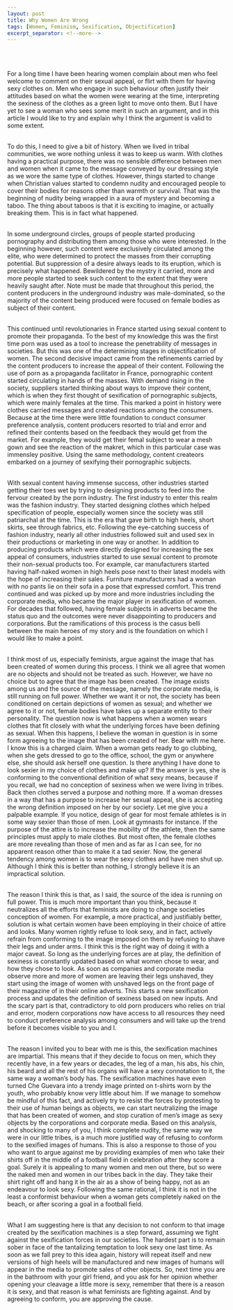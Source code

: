 ```yaml
---
layout: post
title: Why Women Are Wrong
tags: [Women, Feminism, Sexification, Objectification]
excerpt_separator: <!--more-->
---
```




<br><br>

<p align="justify">

For a long time I have been hearing women complain about men who feel welcome to comment on their sexual appeal, or flirt with them for having sexy clothes on. Men who engage in such behaviour often justify their attitudes based on what the women were wearing at the time, interpreting the sexiness of the clothes as a green light to move onto them. But I have yet to see a woman who sees some merit in such an argument, and in this article I would like to try and explain why I think the argument is valid to some extent. <!--more--><br><br>

To do this, I need to give a bit of history. When we lived in tribal communities, we wore nothing unless it was to keep us warm.  With clothes having a practical purpose, there was no sensible difference between men and women when it came to the message conveyed by our dressing style as we wore the same type of clothes. However, things started to change when Christian values started to condemn nudity and encouraged people to cover their bodies for reasons other than warmth or survival. That was the beginning of nudity being wrapped in a aura of mystery and becoming a taboo. The thing about taboos is that it is exciting to imagine, or actually breaking them. This is in fact what happened. <br><br>
  
In some underground circles, groups of people started producing pornography and distributing them among those who were interested. In the beginning however, such content were exclusively circulated among the elite, who were determined to protect the masses from their corrupting potential. But suppression of a desire always leads to its eruption, which is precisely what happened. Bewildered by the mystry it carried, more and more people started to seek such content to the extent that they were heavily saught after. Note must be made that throughout this period, the content producers in the underground industry was male-dominated, so the majority of the content being produced were focused on female bodies as subject of their content. <br><br>
  
This continued until revolutionaries in France started using sexual content to promote their propaganda. To the best of my knowledge this was the first time porn was used as a tool to increase the penetrability of messages in societies. But this was one of the determining stages in objectification of women. The second decisive impact came from the refinements carried by the content producers to increase the appeal of their content. Following the use of porn as a propaganda facilitator in France, pornographic content started circulating in hands of the masses. With demand rising in the society, suppliers started thinking about ways to improve their content, which is when they first thought of sexification of pornographic subjects, which were mainly females at the time. This marked a point in history were clothes carried messages and created reactions among the consumers. Because at the time there were little foundation to conduct consumer preference analysis, content producers resorted to trial and error and refined their contents based on the feedback they would get from the market. For example, they would get their femal subject to wear a mesh gown and see the reaction of the makret, which in this particular case was immensley positive. Using the same methodology, content createors embarked on a journey of sexifying their pornographic subjects. <br><br>
  
With sexual content having immense success, other industries started getting their toes wet by trying to designing products to feed into the fervour created by the porn industry. The first industry to enter this realm was the fashion industry. They started designing clothes which helped specification of people, especially women since the society was still patriarchal at the time. This is the era that gave birth to high heels, short skirts, see through fabrics, etc. Following the eye-catching success of fashion industry, nearly all other industries followed suit and used sex in their productions or marketing in one way or another. In addition to producing products which were directly designed for increasing the sex appeal of consumers, industries started to use sexual content to promote their non-sexual products too. For example, car manufacturers started having half-naked women in high heels pose next to their latest models with the hope of increasing their sales. Furniture manufacturers had a woman with no pants lie on their sofa in a pose that expressed comfort. This trend continued and was picked up by more and more industries including the corporate media, who became the major player in sexification of women. For decades that followed, having female subjects in adverts became the status quo and the outcomes were never disappointing to producers and corporations. But the ramifications of this process is the casus belli between the main heroes of my story and is the foundation on which I would like to make a point.<br><br>

I think most of us, especially feminists, argue against the image that has been created of women during this process. I think we all agree that women are no objects and should not be treated as such. However, we have no choice but to agree that the image has been created. The image exists among us and the source of the message, namely the corporate media, is still running on full power. Whether we want it or not, the society has been conditioned on certain depictions of women as sexual; and whether we agree to it or not, female bodies have takes up a separate entity to their personality. The question now is what happens when a women wears clothes that fit closely with what the underlying forces have been defining as sexual. When this happens, I believe the woman in question is in some form agreeing to the image that has been created of her. Bear with me here. I know this is a charged claim. When a woman gets ready to go clubbing, when she gets dressed to go to the office, school, the gym or anywhere else, she should ask herself one question. Is there anything I have done to look sexier in my choice of clothes and make up? If the answer is yes, she is conforming to the conventional definition of what sexy means, because if you recall, we had no conception of sexiness when we were living in tribes. Back then clothes served a purpose and nothing more. If a woman dresses in a way that has a purpose to increase her sexual appeal, she is accepting the wrong definition imposed on her by our society. Let me give you a palpable example. If you notice, design of gear for most female athletes is in some way sexier than those of men. Look at gymnasts for instance. If the purpose of the attire is to increase the mobility of the athlete, then the same principles must apply to male clothes. But most often, the female clothes are more revealing than those of men and as far as I can see, for no apparent reason other than to make it a tad sexier. Now, the general tendency among women is to wear the sexy clothes and have men shut up. Although I think this is better than nothing, I strongly believe it is an impractical solution. <br><br>

The reason I think this is that, as I said, the source of the idea is running on full power. This is much more important than you think, because it neutralizes all the efforts that feminists are doing to change societies conception of women. For example, a more practical, and justifiably better, solution is what certain women have been employing in their choice of attire and looks. Many women rightly refuse to look sexy, and in fact, actively refrain from conforming to the image imposed on them by refusing to shave their legs and under arms. I think this is the right way of doing it with a major caveat. So long as the underlying forces are at play, the definition of sexiness is constantly updated based on what women chose to wear, and how they chose to look. As soon as companies and corporate media observe more and more of women are leaving their legs unshaved, they start using the image of women with unshaved legs on the front page of their magazine of in their online adverts. This starts a new sexification process and updates the definition of sexiness based on new inputs. And the scary part is that, contradictory to old porn producers who relies on trial and error, modern corporations now have access to all resources they need to conduct preference analysis among consumers and will take up the trend before it becomes visible to you and I. <br><br>

The reason I invited you to bear with me is this, the sexification machines are impartial. This means that if they decide to focus on men, which they recently have, in a few years or decades, the leg of a man, his abs, his chin, his beard and all the rest of his organs will have a sexy connotation to it, the same way a woman’s body has. The sexification machines have even turned Che Guevara into a trendy image printed on t-shirts worn by the youth, who probably know very little about him. If we manage to somehow be mindful of this fact, and actively try to resist the forces by protesting to their use of human beings as objects, we can start neutralizing the image that has been created of women, and stop curation of men’s image as sexy objects by the corporations and corporate media. Based on this analysis, and shocking to many of you, I think complete nudity, the same way we were in our little tribes, is a much more justified way of refusing to conform to the sexified images of humans. This is also a response to those of you who want to argue against me by providing examples of men who take their shirts off in the middle of a football field in celebration after they score a goal. Surely it is appealing to many women and men out there, but so were the naked men and women in our tribes back in the day.  They take their shirt right off and hang it in the air as a show of being happy, not as an endeavour to look sexy. Following the same rational,  I think it is not in the least a conformist behaviour when a woman gets completely naked on the beach, or after scoring a goal in a football field. <br><br>

What I am suggesting here is that any decision to not conform to that image created by the sexification machines is a step forward, assuming we fight against the sexification forces in our societies. The hardest part is to remain sober in face of the tantalizing temptation to look sexy one last time. As soon as we fall prey to this idea again, history will repeat itself and new versions of high heels will be manufactured and new images of humans will appear in the media to promote sales of other objects. So, next time you are in the bathroom with your girl friend, and you ask for her opinion whether opening your cleavage a little more is sexy, remember that there is a reason it is sexy, and that reason is what feminists are fighting against. And by agreeing to conform, you are approving the cause.   <br><br>
  
</p>  
  <br><br><br><br>
